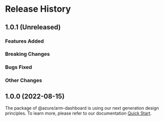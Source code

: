 # Release History

## 1.0.1 (Unreleased)

### Features Added

### Breaking Changes

### Bugs Fixed

### Other Changes

## 1.0.0 (2022-08-15)

The package of @azure/arm-dashboard is using our next generation design principles. To learn more, please refer to our documentation [Quick Start](https://aka.ms/js-track2-quickstart).

